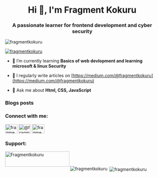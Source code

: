 
<h1 align="center">Hi 👋, I'm Fragment Kokuru</h1>
<h3 align="center">A passionate learner for frontend development and cyber security</h3>

<p align="left"> <img src="https://komarev.com/ghpvc/?username=fragmentkokuru&label=Profile%20views&color=0e75b6&style=flat" alt="fragmentkokuru" /> </p>

<p align="left"> <a href="https://twitter.com/fragmentkokuru" target="blank"><img src="https://img.shields.io/twitter/follow/fragmentkokuru?logo=twitter&style=for-the-badge" alt="fragmentkokuru" /></a> </p>

- 🌱 I’m currently learning **Basics of web devlopment and learning microsoft & linux Security**

- 📝 I regularly write articles on [https://medium.com/@fragmentkokuru](https://medium.com/@fragmentkokuru)

- 💬 Ask me about **Html, CSS, JavaScript**

### Blogs posts
<!-- BLOG-POST-LIST:START -->
<!-- BLOG-POST-LIST:END -->

<h3 align="left">Connect with me:</h3>
<p align="left">
<a href="https://twitter.com/fragmentkokuru" target="blank"><img align="center" src="https://raw.githubusercontent.com/rahuldkjain/github-profile-readme-generator/master/src/images/icons/Social/twitter.svg" alt="fragmentkokuru" height="30" width="40" /></a>
<a href="https://medium.com/@fragmentkokuru" target="blank"><img align="center" src="https://raw.githubusercontent.com/rahuldkjain/github-profile-readme-generator/master/src/images/icons/Social/medium.svg" alt="@fragmentkokuru" height="30" width="40" /></a>
<a href="https://www.youtube.com/c/fragmentkokuru" target="blank"><img align="center" src="https://raw.githubusercontent.com/rahuldkjain/github-profile-readme-generator/master/src/images/icons/Social/youtube.svg" alt="fragmentkokuru" height="30" width="40" /></a>
</p>



<h3 align="left">Support:</h3>
<p><a href="https://ko-fi.com/Fragmentkokuru"> <img align="left" src="https://cdn.ko-fi.com/cdn/kofi3.png?v=3" height="50" width="210" alt="Fragmentkokuru" /></a></p><br><br>

<p><img align="left" src="https://github-readme-stats.vercel.app/api/top-langs?username=fragmentkokuru&show_icons=true&locale=en&layout=compact" alt="fragmentkokuru" /></p>

<p>&nbsp;<img align="center" src="https://github-readme-stats.vercel.app/api?username=fragmentkokuru&show_icons=true&locale=en" alt="fragmentkokuru" /></p>

<!---
FragmentKokuru/FragmentKokuru is a ✨ special ✨ repository because its `README.md` (this file) appears on your GitHub profile.
You can click the Preview link to take a look at your changes.
--->

